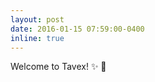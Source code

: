 ```yaml
---
layout: post
date: 2016-01-15 07:59:00-0400
inline: true
---
```


Welcome to Tavex! :sparkles: :tada:
